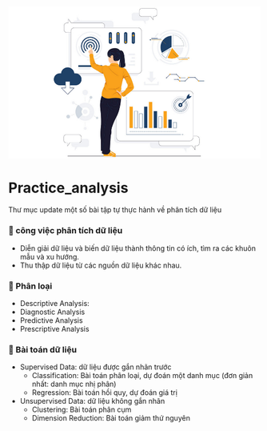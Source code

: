 <img src="people-analyzing-growth.jpg">

# Practice_analysis

Thư mục update một số bài tập tự thực hành về phân tích dữ liệu

### &#x1F49C; công việc phân tích dữ liệu
  - Diễn giải dữ liệu và biến dữ liệu thành thông tin có ích, tìm ra các khuôn mẫu và xu hướng.  
  - Thu thập dữ liệu từ các nguồn dữ liệu khác nhau.
### &#x1F49C; Phân loại 
* Descriptive Analysis:  
* Diagnostic Analysis  
* Predictive Analysis  
* Prescriptive Analysis
### &#x1F49C; Bài toán dữ liệu
* Supervised Data: dữ liệu được gắn nhãn trước
  - Classification: Bài toán phân loại, dự đoán một danh mục (đơn giản nhất: danh mục nhị phân)
  - Regression: Bài toán hồi quy, dự đoán giá trị 
* Unsupervised Data: dữ liệu không gắn nhãn 
  - Clustering: Bài toán phân cụm
  - Dimension Reduction: Bài toán giảm thứ nguyên
